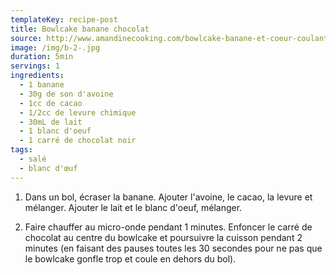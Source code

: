 ```yaml
---
templateKey: recipe-post
title: Bowlcake banane chocolat
source: http://www.amandinecooking.com/bowlcake-banane-et-coeur-coulant-chocolat.html
image: /img/b-2-.jpg
duration: 5min
servings: 1
ingredients:
  - 1 banane
  - 30g de son d'avoine
  - 1cc de cacao
  - 1/2cc de levure chimique
  - 30mL de lait
  - 1 blanc d'oeuf
  - 1 carré de chocolat noir
tags:
  - salé
  - blanc d'œuf
---
```

1. Dans un bol, écraser la banane. Ajouter l'avoine, le cacao, la levure et mélanger. Ajouter le lait et le blanc d'oeuf, mélanger.

2. Faire chauffer au micro-onde pendant 1 minutes. Enfoncer le carré de chocolat au centre du bowlcake et poursuivre la cuisson pendant 2 minutes (en faisant des pauses toutes les 30 secondes pour ne pas que le bowlcake gonfle trop et coule en dehors du bol).
